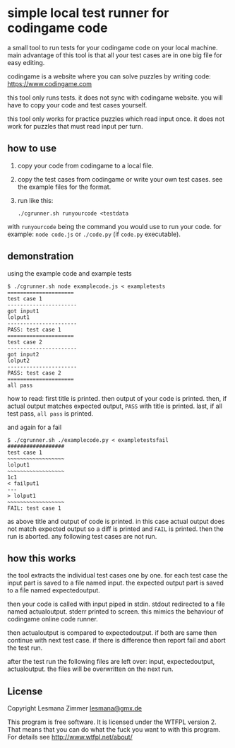 simple local test runner for codingame code
===========================================

a small tool to run tests for your codingame code on your local machine.
main advantage of this tool is that all your test cases
are in one big file for easy editing.

codingame is a website where you can solve puzzles by writing code:
https://www.codingame.com

this tool only runs tests. it does not sync with codingame website.
you will have to copy your code and test cases yourself.

this tool only works for practice puzzles which read input once.
it does not work for puzzles that must read input per turn.

how to use
----------

1.  copy your code from codingame to a local file.
2.  copy the test cases from codingame or write your own test cases.
    see the example files for the format.
3.  run like this:

        ./cgrunner.sh runyourcode <testdata

with `runyourcode` being the command you would use to run your code.
for example: `node code.js` or `./code.py` (if `code.py` executable).

demonstration
-------------

using the example code and example tests

    $ ./cgrunner.sh node examplecode.js < exampletests
    =====================
    test case 1
    ----------------------
    got input1
    lolput1
    ----------------------
    PASS: test case 1
    =====================
    test case 2
    ----------------------
    got input2
    lolput2
    ----------------------
    PASS: test case 2
    =====================
    all pass

how to read: first title is printed.
then output of your code is printed.
then, if actual output matches expected output,
`PASS` with title is printed.
last, if all test pass, `all pass` is printed.

and again for a fail

    $ ./cgrunner.sh ./examplecode.py < exampletestsfail
    ##################
    test case 1
    ~~~~~~~~~~~~~~~~~~
    lolput1
    ~~~~~~~~~~~~~~~~~~
    1c1
    < failput1
    ---
    > lolput1
    ~~~~~~~~~~~~~~~~~~
    FAIL: test case 1

as above title and output of code is printed.
in this case actual output does not match expected output
so a diff is printed and `FAIL` is printed.
then the run is aborted. any following test cases are not run.

how this works
--------------

the tool extracts the individual test cases one by one.
for each test case
the input part is saved to a file named input.
the expected output part is saved to a file named expectedoutput.

then your code is called with input piped in stdin.
stdout redirected to a file named actualoutput.
stderr printed to screen.
this mimics the behaviour of codingame online code runner.

then actualoutput is compared to expectedoutput.
if both are same then continue with next test case.
if there is difference then report fail and abort the test run.

after the test run the following files are left over:
input, expectedoutput, actualoutput.
the files will be overwritten on the next run.

License
-------

Copyright Lesmana Zimmer lesmana@gmx.de

This program is free software.
It is licensed under the WTFPL version 2.
That means that you can do what the fuck
you want to with this program.
For details see http://www.wtfpl.net/about/
